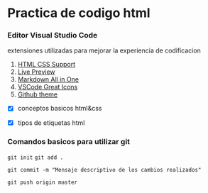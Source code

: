 # Practica de codigo html


### Editor Visual Studio Code

extensiones utilizadas para mejorar la experiencia de codificacion

1. [HTML CSS Support](https://marketplace.visualstudio.com/items?itemName=ecmel.vscode-html-css)
2. [Live Preview](https://marketplace.visualstudio.com/items?itemName=ms-vscode.live-server)
3. [Markdown All in One](https://marketplace.visualstudio.com/items?itemName=yzhang.markdown-all-in-one)
4. [VSCode Great Icons](https://marketplace.visualstudio.com/items?itemName=emmanuelbeziat.vscode-great-icons)
5. [Github theme](https://marketplace.visualstudio.com/items?itemName=GitHub.github-vscode-theme)



- [x] conceptos basicos html&css
- [x] tipos de etiquetas html



### Comandos basicos para utilizar git

` git init `
` git add . `

` git commit -m "Mensaje descriptivo de los cambios realizados" `


` git push origin master `


